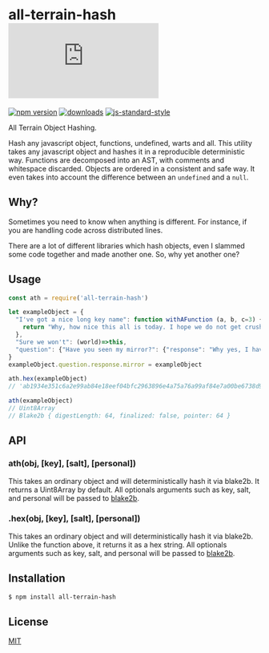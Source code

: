 # all-terrain-hash [![stability][1]][1]
[![npm version][2]][3] [![downloads][8]][9] [![js-standard-style][10]][11]

All Terrain Object Hashing.

Hash any javascript object, functions, undefined, warts and all. This utility takes any javascript object and hashes it in a reproducible deterministic way. Functions are decomposed into an AST, with comments and whitespace discarded. Objects are ordered in a consistent and safe way. It even takes into account the difference between an `undefined` and a `null`.

## Why?
Sometimes you need to know when anything is different. For instance, if you are handling code across distributed lines.

There are a lot of different libraries which hash objects, even I slammed some code together and made another one. So, why yet another one? 



## Usage
```js
const ath = require('all-terrain-hash')

let exampleObject = {
  "I've got a nice long key name": function withAFunction (a, b, c=3) {
    return "Why, how nice this all is today. I hope we do not get crushed into a hash string."
  },
  "Sure we won't": (world)=>this,
  "question": {"Have you seen my mirror?": {"response": "Why yes, I have, let me get it for you."}}
}
exampleObject.question.response.mirror = exampleObject

ath.hex(exampleObject)
// 'ab1934e351c6a2e99ab84e18eef04bfc2963896e4a75a76a99af84e7a00be6738d9f2f35b9aa322f5f4a1d7f82a037ee082658af08708e2175a4b63539f280f0'

ath(exampleObject)
// Uint8Array 
// Blake2b { digestLength: 64, finalized: false, pointer: 64 }
```

## API
### ath(obj, [key], [salt], [personal])
This takes an ordinary object and will deterministically hash it via blake2b. It returns a Uint8Array by default. All optionals arguments such as key, salt, and personal will be passed to [blake2b](https://github.com/emilbayes/blake2b).

### .hex(obj, [key], [salt], [personal])
This takes an ordinary object and will deterministically hash it via blake2b. Unlike the function above, it returns it as a hex string. All optionals arguments such as key, salt, and personal will be passed to [blake2b](https://github.com/emilbayes/blake2b).

## Installation
```sh
$ npm install all-terrain-hash
```

## License
[MIT](https://tldrlegal.com/license/mit-license)

[0]: https://img.shields.io/badge/stability-experimental-orange.svg?style=flat-square
[1]: https://nodejs.org/api/documentation.html#documentation_stability_index
[2]: https://img.shields.io/npm/v/all-terrain-hash.svg?style=flat-square
[3]: https://npmjs.org/package/all-terrain-hash
[4]: https://img.shields.io/travis/jdvorak/all-terrain-hash/master.svg?style=flat-square
[5]: https://travis-ci.org/jdvorak/all-terrain-hash
[6]: https://img.shields.io/codecov/c/github/jdvorak/all-terrain-hash/master.svg?style=flat-square
[7]: https://codecov.io/github/jdvorak/all-terrain-hash
[8]: http://img.shields.io/npm/dm/all-terrain-hash.svg?style=flat-square
[9]: https://npmjs.org/package/all-terrain-hash
[10]: https://img.shields.io/badge/code%20style-standard-brightgreen.svg?style=flat-square
[11]: https://github.com/feross/standard
